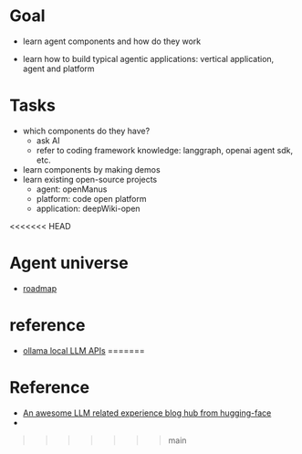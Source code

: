 # Goal

- learn agent components and how do they work

* learn how to build typical agentic applications: vertical application, agent and platform

# Tasks

- which components do they have?
  - ask AI
  - refer to coding framework knowledge: langgraph, openai agent sdk, etc.
- learn components by making demos
- learn existing open-source projects
  - agent: openManus
  - platform: code open platform
  - application: deepWiki-open

<<<<<<< HEAD
# Agent universe

- [roadmap](./universe_roadmap.md)

# reference

- [ollama local LLM APIs](https://github.com/ollama/ollama/blob/main/README.md#quickstart)
=======
# Reference

- [An awesome LLM related experience blog hub from hugging-face](https://huggingface.co/learn)
- 
>>>>>>> main
